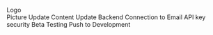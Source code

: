 Logo    
Picture Update
Content Update
Backend Connection to Email
API key security
Beta Testing
Push to Development